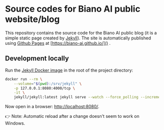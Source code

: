 # Source codes for Biano AI public website/blog

This repository contains the source code for the Biano AI public blog (it is a simple static page created by [Jekyll](https://jekyllrb.com/)).
The site is automatically published using [Github Pages](https://docs.github.com/en/pages) at [https://biano-ai.github.io/]() .

## Development locally

Run the [Jekyll Docker image](https://github.com/envygeeks/jekyll-docker/blob/master/README.md) in the root of the project directory:

```bash
docker run --rm \
    --volume="$(pwd):/srv/jekyll" \
    -p 127.0.0.1:8080:4000/tcp \
    -it \
    jekyll/jekyll:latest jekyll serve --watch --force_polling --incremental --livereload
```

Now open in a browser: [http://localhost:8080/]().

:point_right: Note: Automatic reload after a change doesn't seem to work on Windows.
